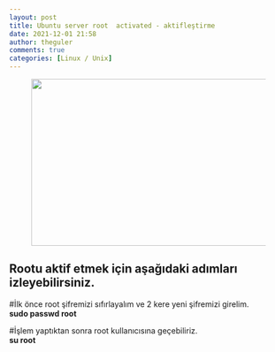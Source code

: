 ```yaml
---
layout: post
title: Ubuntu server root  activated - aktifleştirme
date: 2021-12-01 21:58
author: theguler
comments: true
categories: [Linux / Unix]
---
```

<!-- wp:image {"id":3705,"width":484,"height":302,"sizeSlug":"large","linkDestination":"none"} -->
<figure class="wp-block-image size-large is-resized"><img src="https://farukguler.com/assets/post_images/root.jpg?w=800" alt="" class="wp-image-3705" width="484" height="302" /></figure>
<!-- /wp:image -->

<!-- wp:heading -->
<h2 id="rootu-aktif-etmek-icin-asagidaki-adimlari-izleyebilirsiniz">Rootu aktif etmek için aşağıdaki adımları izleyebilirsiniz.</h2>
<!-- /wp:heading -->

<!-- wp:paragraph -->
<p>#İlk önce root şifremizi sıfırlayalım ve 2 kere yeni şifremizi girelim.<br><strong>sudo passwd root</strong></p>
<!-- /wp:paragraph -->

<!-- wp:paragraph -->
<p>#İşlem yaptıktan sonra root kullanıcısına geçebiliriz.<br><strong>su root</strong><br></p>
<!-- /wp:paragraph -->
